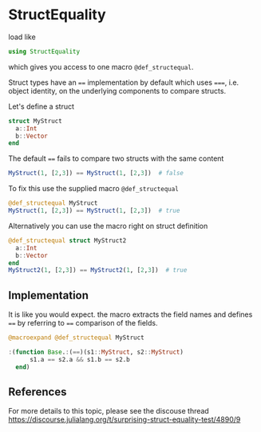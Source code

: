 StructEquality
==============

load like
```julia
using StructEquality
```
which gives you access to one macro `@def_structequal`.

Struct types have an `==` implementation by default which uses `===`, i.e. object identity, on the underlying
components to compare structs.

Let's define a struct
```julia
struct MyStruct
  a::Int
  b::Vector
end
```

The default `==` fails to compare two structs with the same content
```julia
MyStruct(1, [2,3]) == MyStruct(1, [2,3])  # false
```

To fix this use the supplied macro `@def_structequal`
```julia
@def_structequal MyStruct
MyStruct(1, [2,3]) == MyStruct(1, [2,3])  # true
```

Alternatively you can use the macro right on struct definition

```julia
@def_structequal struct MyStruct2
  a::Int
  b::Vector
end
MyStruct2(1, [2,3]) == MyStruct2(1, [2,3])  # true
```

Implementation
--------------

It is like you would expect. the macro extracts the field names and defines `==` by referring to `==` comparison
of the fields.

```julia
@macroexpand @def_structequal MyStruct
```
```julia
:(function Base.:(==)(s1::MyStruct, s2::MyStruct)
      s1.a == s2.a && s1.b == s2.b
  end)
```

References
----------

For more details to this topic, please see the discouse thread
https://discourse.julialang.org/t/surprising-struct-equality-test/4890/9
